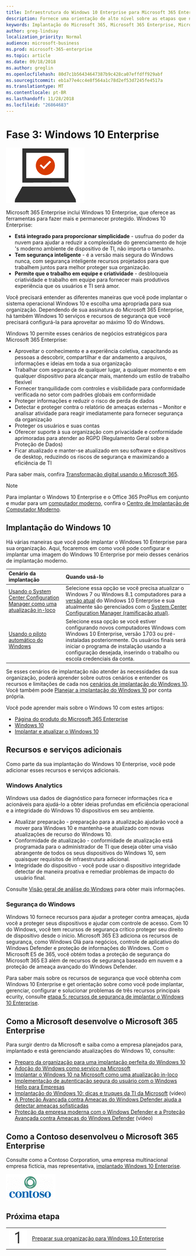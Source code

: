 ```yaml
---
title: Infraestrutura do Windows 10 Enterprise para Microsoft 365 Enterprise
description: Fornece uma orientação de alto nível sobre as etapas que necessárias para implantar o Windows 10 Enterprise em PCs como parte do Microsoft 365 Enterprise.
keywords: Implantação do Microsoft 365, Microsoft 365 Enterprise, Microsoft 365 documentação, Windows 10 Enterprise,
author: greg-lindsay
localization_priority: Normal
audience: microsoft-business
ms.prod: microsoft-365-enterprise
ms.topic: article
ms.date: 09/18/2018
ms.author: greglin
ms.openlocfilehash: 80d7c1b56434647387b9c428ca07effdff929abf
ms.sourcegitcommit: eb1a77e4cc4e8f564a1c78d2ef53d7245fe4517a
ms.translationtype: MT
ms.contentlocale: pt-BR
ms.lasthandoff: 11/28/2018
ms.locfileid: "26864683"
---
```

# <a name="phase-3-windows-10-enterprise"></a>Fase 3: Windows 10 Enterprise

![](./media/deploy-foundation-infrastructure/win10enterprise_icon.png)

Microsoft 365 Enterprise inclui Windows 10 Enterprise, que oferece as ferramentas para fazer mais e permanecer protegido. Windows 10 Enterprise:

- **Está integrado para proporcionar simplicidade** - usufrua do poder da nuvem para ajudar a reduzir a complexidade do gerenciamento de hoje 's moderno ambiente de dispositivo de TI, não importa o tamanho.
- **Tem segurança inteligente** - é a versão mais segura do Windows nunca, com segurança inteligente recursos projetados para que trabalhem juntos para melhor proteger sua organização.
- **Permite que o trabalho em equipe e criatividade** - desbloqueia criatividade e trabalho em equipe para fornecer mais produtivos experiência que os usuários e TI será amor.

Você precisará entender as diferentes maneiras que você pode implantar o sistema operacional Windows 10 e escolha uma apropriada para sua organização. Dependendo de sua assinatura do Microsoft 365 Enterprise, há também Windows 10 serviços e recursos de segurança que você precisará configurá-la para aproveitar ao máximo 10 do Windows.

Windows 10 permite esses cenários de negócios estratégicos para Microsoft 365 Enterprise:

- Aproveitar o conhecimento e a experiência coletiva, capacitando as pessoas a descobrir, compartilhar e dar andamento a arquivos, informações e ideias em toda a sua organização
- Trabalhar com segurança de qualquer lugar, a qualquer momento e em qualquer dispositivo para alcançar mais, mantendo um estilo de trabalho flexível
- Fornecer tranquilidade com controles e visibilidade para conformidade verificada no setor com padrões globais em conformidade
- Proteger informações e reduzir o risco de perda de dados
- Detectar e proteger contra o relatório de ameaças externas – Monitor e analisar atividade para reagir imediatamente para fornecer segurança da organização
- Proteger os usuários e suas contas
- Oferecer suporte à sua organização com privacidade e conformidade aprimoradas para atender ao RGPD (Regulamento Geral sobre a Proteção de Dados)
- Ficar atualizado e manter-se atualizado em seu software e dispositivos de desktop, reduzindo os riscos de segurança e maximizando a eficiência de TI

Para saber mais, confira [Transformação digital usando o Microsoft 365](http://transform.microsoft.com). 

>[!Note]
>Para implantar o Windows 10 Enterprise e o Office 365 ProPlus em conjunto e mudar para um [computador moderno](https://www.microsoft.com/microsoft-365/modern-desktop), confira o [Centro de Implantação de Computador Moderno](http://aka.ms/howtoshift).
>

## <a name="windows-10-deployment"></a>Implantação do Windows 10

Há várias maneiras que você pode implantar o Windows 10 Enterprise para sua organização. Aqui, focaremos em como você pode configurar e implantar uma imagem do Windows 10 Enterprise por meio desses cenários de implantação moderno.

| Cenário da implantação | Quando usá-lo |
|:--- |:--- |
| [Usando o System Center Configuration Manager como uma atualização in-loco](windows10-deploy-inplaceupgrade.md) | Selecione essa opção se você precisa atualizar o Windows 7 ou Windows 8.1 computadores para a <a href="https://aka.ms/windows-10-release-information" target="_blank">versão atual</a> do Windows 10 Enterprise e sua atualmente são gerenciados com o <a href="https://aka.ms/introtosccm" target="_blank">System Center Configuration Manager (ramificação atual)</a>. |
| [Usando o piloto automático do Windows](windows10-deploy-autopilot.md) | Selecione essa opção se você estiver configurando novos computadores Windows com Windows 10 Enterprise, versão 1703 ou pré-instaladas posteriormente. Os usuários finais será iniciar o programa de instalação usando a configuração desejada, inserindo o trabalho ou escola credenciais da conta. |

Se esses cenários de implantação não atender às necessidades da sua organização, poderá aprender sobre outros cenários e entender os recursos e limitações de cada nos [cenários de implantação do Windows 10](https://docs.microsoft.com/windows/deployment/windows-10-deployment-scenarios). Você também pode <a href="https://aka.ms/planforwin10deployment" target="_blank">Planejar a implantação do Windows 10</a> por conta própria.

Você pode aprender mais sobre o Windows 10 com estes artigos:

- [Página do produto do Microsoft 365 Enterprise](https://www.microsoft.com/microsoft-365/enterprise)
- [Windows 10](https://docs.microsoft.com/windows/windows-10)
- [Implantar e atualizar o Windows 10](https://docs.microsoft.com/windows/deployment/)


## <a name="additional-services-and-features"></a>Recursos e serviços adicionais
Como parte da sua implantação do Windows 10 Enterprise, você pode adicionar esses recursos e serviços adicionais.

### <a name="windows-analytics"></a>Windows Analytics

Windows usa dados de diagnóstico para fornecer informações rica e acionáveis para ajudá-lo a obter ideias profundas em eficiência operacional e a integridade do Windows 10 dispositivos em seu ambiente.

* Atualizar preparação - preparação para a atualização ajudarão você a mover para Windows 10 e mantenha-se atualizado com novas atualizações de recurso do Windows 10. 
* Conformidade de atualização - conformidade de atualização está programada para o administrador de TI que deseja obter uma visão abrangente de todos os seus dispositivos do Windows 10, sem quaisquer requisitos de infraestrutura adicional.
* Integridade do dispositivo - você pode usar o dispositivo integridade detectar de maneira proativa e remediar problemas de impacto do usuário final.

Consulte [Visão geral de análise do Windows](https://docs.microsoft.com/windows/deployment/update/windows-analytics-overview) para obter mais informações.

### <a name="windows-security"></a>Segurança do Windows

Windows 10 fornece recursos para ajudar a proteger contra ameaças, ajuda você a proteger seus dispositivos e ajudar com controle de acesso. Com 10 do Windows, você tem recursos de segurança crítico proteger seu direito de dispositivo desde o início. Microsoft 365 E3 adiciona os recursos de segurança, como Windows Olá para negócios, controle de aplicativo do Windows Defender e proteção de informações do Windows. Com o Microsoft E5 de 365, você obtém todas a proteção de segurança do Microsoft 365 E3 além de recursos de segurança baseado em nuvem e a proteção de ameaça avançado do Windows Defender. 

Para saber mais sobre os recursos de segurança que você obtenha com Windows 10 Enterprise e get orientação sobre como você pode implantar, gerenciar, configurar e solucionar problemas de três recursos principais ecurity, consulte [etapa 5: recursos de segurança de implantar o Windows 10 Enterprise](windows10-enable-security-features.md).

## <a name="how-microsoft-does-microsoft-365-enterprise"></a>Como a Microsoft desenvolve o Microsoft 365 Enterprise

Para surgir dentro da Microsoft e saiba como a empresa planejados para, implantado e está gerenciando atualizações do Windows 10, consulte:

- [Preparo da organização para uma implantação perfeita do Windows 10](https://www.microsoft.com/itshowcase/windows10deployment?wt.mc_id=bmkg_itsc)
- [Adoção do Windows como serviço na Microsoft](https://www.microsoft.com/itshowcase/Article/Content/851/Adopting-Windows-as-a-service-at-Microsoft)
- [Implantar o Windows 10 na Microsoft como uma atualização in-loco](https://www.microsoft.com/itshowcase/Article/Content/668/Deploying-Windows-10-at-Microsoft-as-an-inplace-upgrade)
- [Implementação de autenticação segura do usuário com o Windows Hello para Empresas](https://www.microsoft.com/itshowcase/Article/Content/756/Implementing-strong-user-authentication-with-Windows-Hello-for-Business)
- [Implantação do Windows 10: dicas e truques da TI da Microsoft](https://www.microsoft.com/itshowcase/Article/Content/951/Windows-10-deployment-tips-and-tricks-from-Microsoft-IT) (vídeo)
- [A Proteção Avançada contra Ameaças do Windows Defender ajuda a detectar ameaças sofisticadas](https://www.microsoft.com/itshowcase/Article/Content/854/Windows-Defender-ATP-helps-detect-sophisticated-threats)
- [Proteção da empresa moderna com o Windows Defender e a Proteção Avançada contra Ameaças do Windows Defender](https://www.microsoft.com/itshowcase/Article/Content/903/Securing-the-modern-enterprise-with-Windows-Defender-and-Windows-Defender-ATP) (vídeo)

## <a name="how-contoso-did-microsoft-365-enterprise"></a>Como a Contoso desenvolveu o Microsoft 365 Enterprise

Consulte como a Contoso Corporation, uma empresa multinacional empresa fictícia, mas representativa, [implantado Windows 10 Enterprise](contoso-win10.md).

![](./media/contoso-overview/contoso-icon.png)

## <a name="next-step"></a>Próxima etapa

|||
|:-------|:-----|
|![](./media/stepnumbers/Step1.png)| [Preparar sua organização para Windows 10 Enterprise](windows10-prepare-your-org.md) |
